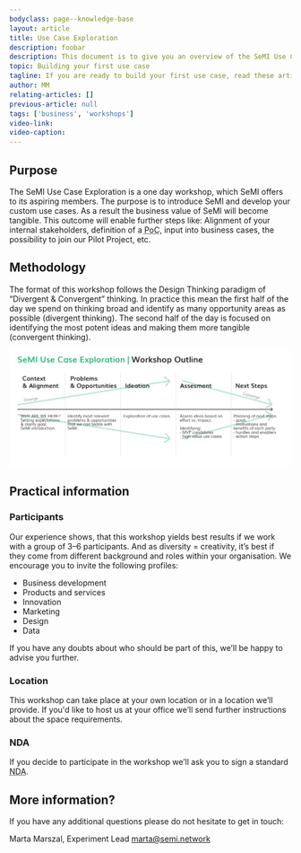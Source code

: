 ```yaml
---
bodyclass: page--knowledge-base
layout: article
title: Use Case Exploration
description: foobar
description: This document is to give you an overview of the SeMI Use Case Exploration Workshop.
topic: Building your first use case
tagline: If you are ready to build your first use case, read these articles to get a flying start.
author: MM
relating-articles: []
previous-article: null
tags: ['business', 'workshops']
video-link: 
video-caption: 
---
```


## Purpose

The SeMI Use Case Exploration is a one day workshop, which SeMI offers to its aspiring members. The purpose is to introduce SeMI and develop your custom use cases. As a result the business value of SeMI will become tangible. This outcome will enable further steps like: Alignment of your internal stakeholders, definition of a <abbr title="Proof of concept">PoC</abbr>, input into business cases, the possibility to join our Pilot Project, etc. 

## Methodology
The format of this workshop follows the Design Thinking paradigm of “Divergent &amp; Convergent” thinking. In practice this mean the first half of the day we spend on thinking broad and identify as many opportunity areas as possible (divergent thinking). The second half of the day is focused on identifying the most potent ideas and making them more tangible (convergent thinking). 

[![SeMI Exploration Workshop](/img/SeMI-Exploration-workshop.jpg "Outline of SeMI Exploration Workshop")](/img/SeMI-Exploration-workshop.jpg)


## Practical information
### Participants
Our experience shows, that this workshop yields best results if we work with a group of 3–6 participants. And as diversity = creativity, it’s best if they come from different background and roles within your organisation. We encourage you to invite the following profiles:

- Business development
- Products and services
- Innovation
- Marketing 
- Design
- Data 

If you have any doubts about who should be part of this, we’ll be happy to advise you further. 

### Location
This workshop can take place at your own location or in a location we’ll provide. If you'd like to host us at your office we’ll send further instructions about the space requirements. 

### <abbr>NDA</abbr>
If you decide to participate in the workshop we’ll ask you to sign a standard <abbr title="Non-disclosure agreement">NDA</abbr>.

## More information?
If you have any additional questions please do not hesitate to get in touch:

Marta Marszal, Experiment Lead
[marta@semi.network](mailto:marta@semi.network)